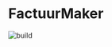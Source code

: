 # FactuurMaker

![build](https://travis-ci.com/Donenzone/FactuurMaker.svg?token=F5iwxJRyXWzaM4JVyZqS&branch=master)
